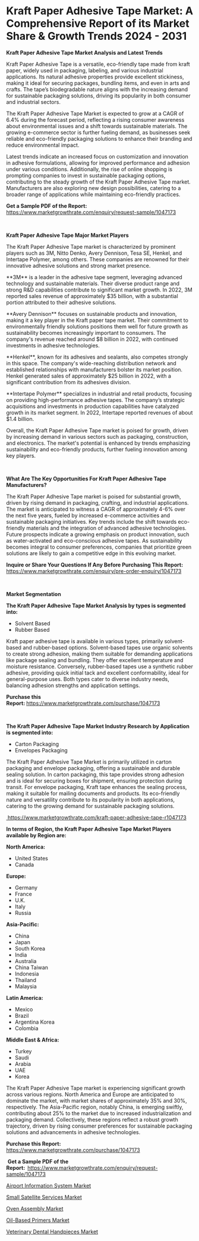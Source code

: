 <p><h1>Kraft Paper Adhesive Tape Market: A Comprehensive Report of its Market Share & Growth Trends 2024 - 2031</h1></p><p><strong>Kraft Paper Adhesive Tape Market Analysis and Latest Trends</strong></p>
<p><p>Kraft Paper Adhesive Tape is a versatile, eco-friendly tape made from kraft paper, widely used in packaging, labeling, and various industrial applications. Its natural adhesive properties provide excellent stickiness, making it ideal for securing packages, bundling items, and even in arts and crafts. The tape’s biodegradable nature aligns with the increasing demand for sustainable packaging solutions, driving its popularity in both consumer and industrial sectors.</p><p>The Kraft Paper Adhesive Tape Market is expected to grow at a CAGR of 6.4% during the forecast period, reflecting a rising consumer awareness about environmental issues and a shift towards sustainable materials. The growing e-commerce sector is further fueling demand, as businesses seek reliable and eco-friendly packaging solutions to enhance their branding and reduce environmental impact. </p><p>Latest trends indicate an increased focus on customization and innovation in adhesive formulations, allowing for improved performance and adhesion under various conditions. Additionally, the rise of online shopping is prompting companies to invest in sustainable packaging options, contributing to the steady growth of the Kraft Paper Adhesive Tape market. Manufacturers are also exploring new design possibilities, catering to a broader range of applications while maintaining eco-friendly practices.</p></p>
<p><strong>Get a Sample PDF of the Report:&nbsp;</strong> <a href="https://www.marketgrowthrate.com/enquiry/request-sample/1047173">https://www.marketgrowthrate.com/enquiry/request-sample/1047173</a></p>
<p>&nbsp;</p>
<p><strong>Kraft Paper Adhesive Tape Major Market Players</strong></p>
<p><p>The Kraft Paper Adhesive Tape market is characterized by prominent players such as 3M, Nitto Denko, Avery Dennison, Tesa SE, Henkel, and Intertape Polymer, among others. These companies are renowned for their innovative adhesive solutions and strong market presence.</p><p>**3M** is a leader in the adhesive tape segment, leveraging advanced technology and sustainable materials. Their diverse product range and strong R&D capabilities contribute to significant market growth. In 2022, 3M reported sales revenue of approximately $35 billion, with a substantial portion attributed to their adhesive solutions.</p><p>**Avery Dennison** focuses on sustainable products and innovation, making it a key player in the Kraft paper tape market. Their commitment to environmentally friendly solutions positions them well for future growth as sustainability becomes increasingly important to consumers. The company's revenue reached around $8 billion in 2022, with continued investments in adhesive technologies.</p><p>**Henkel**, known for its adhesives and sealants, also competes strongly in this space. The company's wide-reaching distribution network and established relationships with manufacturers bolster its market position. Henkel generated sales of approximately $25 billion in 2022, with a significant contribution from its adhesives division.</p><p>**Intertape Polymer** specializes in industrial and retail products, focusing on providing high-performance adhesive tapes. The company’s strategic acquisitions and investments in production capabilities have catalyzed growth in its market segment. In 2022, Intertape reported revenues of about $1.4 billion.</p><p>Overall, the Kraft Paper Adhesive Tape market is poised for growth, driven by increasing demand in various sectors such as packaging, construction, and electronics. The market's potential is enhanced by trends emphasizing sustainability and eco-friendly products, further fueling innovation among key players.</p></p>
<p>&nbsp;</p>
<p><strong>What Are The Key Opportunities For Kraft Paper Adhesive Tape Manufacturers?</strong></p>
<p><p>The Kraft Paper Adhesive Tape market is poised for substantial growth, driven by rising demand in packaging, crafting, and industrial applications. The market is anticipated to witness a CAGR of approximately 4-6% over the next five years, fueled by increased e-commerce activities and sustainable packaging initiatives. Key trends include the shift towards eco-friendly materials and the integration of advanced adhesive technologies. Future prospects indicate a growing emphasis on product innovation, such as water-activated and eco-conscious adhesive tapes. As sustainability becomes integral to consumer preferences, companies that prioritize green solutions are likely to gain a competitive edge in this evolving market.</p></p>
<p><strong>Inquire or Share Your Questions If Any Before Purchasing This Report:</strong> <a href="https://www.marketgrowthrate.com/enquiry/pre-order-enquiry/1047173">https://www.marketgrowthrate.com/enquiry/pre-order-enquiry/1047173</a></p>
<p>&nbsp;</p>
<p><strong>Market Segmentation</strong></p>
<p><strong>The Kraft Paper Adhesive Tape Market Analysis by types is segmented into:</strong></p>
<p><ul><li>Solvent Based</li><li>Rubber Based</li></ul></p>
<p><p>Kraft paper adhesive tape is available in various types, primarily solvent-based and rubber-based options. Solvent-based tapes use organic solvents to create strong adhesion, making them suitable for demanding applications like package sealing and bundling. They offer excellent temperature and moisture resistance. Conversely, rubber-based tapes use a synthetic rubber adhesive, providing quick initial tack and excellent conformability, ideal for general-purpose uses. Both types cater to diverse industry needs, balancing adhesion strengths and application settings.</p></p>
<p><strong>Purchase this Report:&nbsp;</strong><a href="https://www.marketgrowthrate.com/purchase/1047173">https://www.marketgrowthrate.com/purchase/1047173</a></p>
<p>&nbsp;</p>
<p><strong>The Kraft Paper Adhesive Tape Market Industry Research by Application is segmented into:</strong></p>
<p><ul><li>Carton Packaging</li><li>Envelopes Packaging</li></ul></p>
<p><p>The Kraft Paper Adhesive Tape Market is primarily utilized in carton packaging and envelope packaging, offering a sustainable and durable sealing solution. In carton packaging, this tape provides strong adhesion and is ideal for securing boxes for shipment, ensuring protection during transit. For envelope packaging, Kraft tape enhances the sealing process, making it suitable for mailing documents and products. Its eco-friendly nature and versatility contribute to its popularity in both applications, catering to the growing demand for sustainable packaging solutions.</p></p>
<p><a href="https://www.marketgrowthrate.com/kraft-paper-adhesive-tape-r1047173">&nbsp;https://www.marketgrowthrate.com/kraft-paper-adhesive-tape-r1047173</a></p>
<p><strong>In terms of Region, the Kraft Paper Adhesive Tape Market Players available by Region are:</strong></p>
<p>
    <p> <strong> North America: </strong>
        <ul>
            <li>United States</li>
            <li>Canada</li>
        </ul>
        </p> 
    <p> <strong> Europe: </strong>
        <ul>
            <li>Germany</li>
            <li>France</li>
            <li>U.K.</li>
            <li>Italy</li>
            <li>Russia</li>
        </ul>
        </p> 
    <p> <strong> Asia-Pacific: </strong>
        <ul>
            <li>China</li>
            <li>Japan</li>
            <li>South Korea</li>
            <li>India</li>
            <li>Australia</li>
            <li>China Taiwan</li>
            <li>Indonesia</li>
            <li>Thailand</li>
            <li>Malaysia</li>
        </ul>
        </p> 
    <p> <strong> Latin America: </strong>
        <ul>
            <li>Mexico</li>
            <li>Brazil</li>
            <li>Argentina Korea</li>
            <li>Colombia</li>
        </ul>
        </p> 
    <p> <strong> Middle East & Africa: </strong>
        <ul>
            <li>Turkey</li>
            <li>Saudi</li>
            <li>Arabia</li>
            <li>UAE</li>
            <li>Korea</li>
        </ul>
    </p>
    </p>
<p><p>The Kraft Paper Adhesive Tape market is experiencing significant growth across various regions. North America and Europe are anticipated to dominate the market, with market shares of approximately 35% and 30%, respectively. The Asia-Pacific region, notably China, is emerging swiftly, contributing about 25% to the market due to increased industrialization and packaging demand. Collectively, these regions reflect a robust growth trajectory, driven by rising consumer preferences for sustainable packaging solutions and advancements in adhesive technologies.</p></p>
<p><strong>Purchase this Report: </strong><a href="https://www.marketgrowthrate.com/purchase/1047173">https://www.marketgrowthrate.com/purchase/1047173</a></p>
<p>&nbsp;<strong>Get a Sample PDF of the Report:&nbsp;&nbsp;</strong><a href="https://www.marketgrowthrate.com/enquiry/request-sample/1047173">https://www.marketgrowthrate.com/enquiry/request-sample/1047173</a></p>
<p><strong></strong></p>
<p><p><a href="https://github.com/sofayahoo2023/Market-Research-Report-List-6/blob/main/airport-information-system-market.md">Airport Information System Market</a></p><p><a href="https://www.linkedin.com/pulse/small-satellite-services-market-forecast-global-trends-analysis-5rief">Small Satellite Services Market</a></p><p><a href="https://issuu.com/reportprime-2/docs/oven-assembly-market-size-2030.pptx_5460bfa86b225b">Oven Assembly Market</a></p><p><a href="https://medium.com/@thereveren80_64383/why-should-you-invest-in-oil-based-primers-d2ad08dc7b27?postPublishedType=repub">Oil-Based Primers Market</a></p><p><a href="https://medium.com/@thereveren80_64383/veterinary-dental-handpieces-market-share-size-trends-industry-analysis-report-by-application-26dd9d92054a?postPublishedType=repub">Veterinary Dental Handpieces Market</a></p></p>